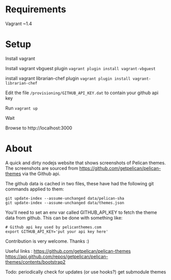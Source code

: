 # Requirements
Vagrant ~1.4

# Setup
Install vagrant

Install vagrant vbguest plugin 
    `vagrant plugin install vagrant-vbguest`

install vagrant librarian-chef plugin 
    `vagrant plugin install vagrant-librarian-chef`

Edit the file `/provisioning/GITHUB_API_KEY.dat` to contain your github api key

Run `vagrant up`

Wait

Browse to http://localhost:3000

# About
A quick and dirty nodejs website that shows screenshots of Pelican themes.  The screenshots are sourced from https://github.com/getpelican/pelican-themes via the Github api.

The github data is cached in two files, these have had the following git commands applied to them:

    git update-index --assume-unchanged data/pelican-sha
    git update-index --assume-unchanged data/themes.json


You'll need to set an env var called GITHUB_API_KEY to fetch the theme data from github.  This can be done with something like:

    # Github api key used by pelicanthemes.com
    export GITHUB_API_KEY='put your api key here'

Contribution is very welcome.  Thanks :)


Useful links :
https://github.com/getpelican/pelican-themes
https://api.github.com/repos/getpelican/pelican-themes/contents/bootstrap2


Todo:
periodically check for updates (or use hooks?)
get submodule themes
